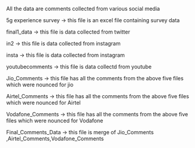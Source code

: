 All the data are comments collected from various social media

5g experience survey -> this file is an excel file containing survey data 

final1_data -> this file is data collected from twitter

in2 -> this file is data collected from instagram

insta -> this file is data collected from instagram

youtubecomments -> this file is data collectd from youtube

Jio_Comments -> this file has all the comments from the above five files which were nounced for jio

Airtel_Comments -> this file has all the comments from the above five files which were nounced for Airtel

Vodafone_Comments -> this file has all the comments from the above five files which were nounced for Vodafone

Final_Comments_Data -> this file is merge of Jio_Comments ,Airtel_Comments,Vodafone_Comments


